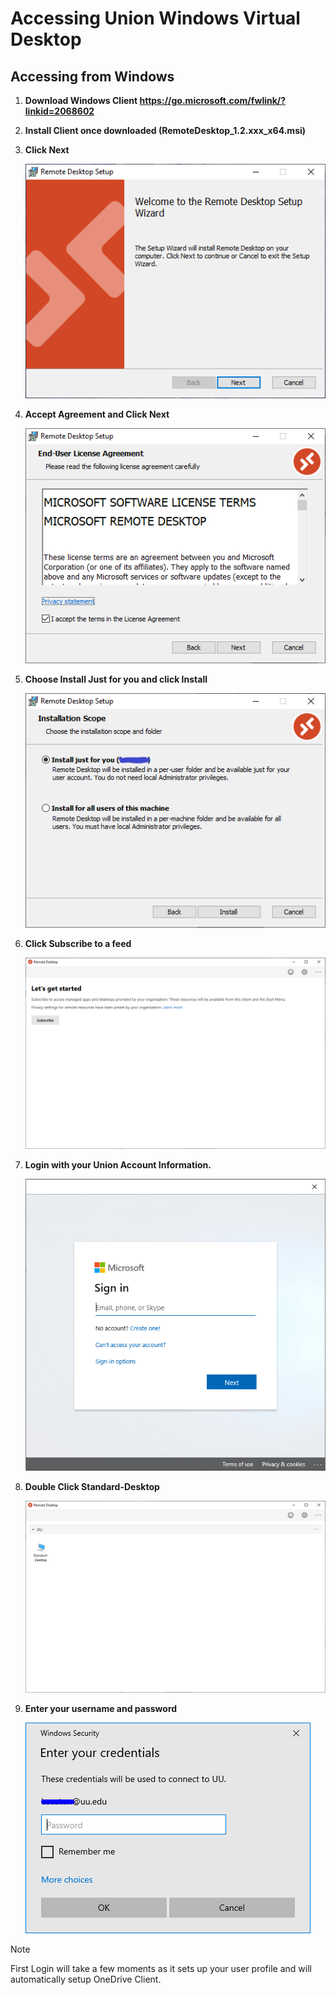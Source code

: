 # Accessing Union Windows Virtual Desktop

## Accessing from Windows

1. **Download Windows Client https://go.microsoft.com/fwlink/?linkid=2068602**

1. **Install Client once downloaded (RemoteDesktop\_1.2.xxx\_x64.msi)**
1. **Click Next**

    ![image of Click Next](WinWelcome.png) 


1. **Accept Agreement and Click Next**

    ![image of Click Accept](WinAgree.png) 


 
1. **Choose Install Just for you and click Install**

    ![image of Click Just](WinProfile.png) 


1. **Click Subscribe to a feed**

    ![image of Subscribe](WinSubscribe.png) 

1. **Login with your Union Account Information.**
    
    ![image of WinLogin](AzureSignIn.png) 

1. **Double Click Standard-Desktop**

    ![image of Standard Desktop](WinRemoteClientSelectDesktop.png) 

1. **Enter your username and password**

    ![image of WinLogin](WinLoginBox.png) 


> [!NOTE]
> First Login will take a few moments as it sets up your user profile and will automatically setup OneDrive Client.                                                                                                                                                                                    